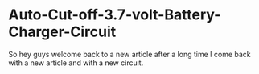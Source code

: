 # Auto-Cut-off-3.7-volt-Battery-Charger-Circuit
So hey guys welcome back to a new article after a long time I come back with a new article and with a new circuit.
